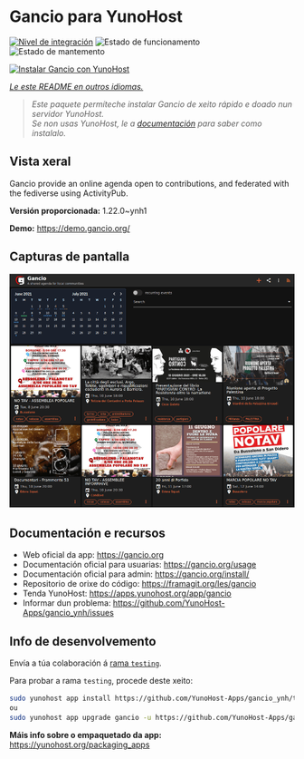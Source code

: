 <!--
NOTA: Este README foi creado automáticamente por <https://github.com/YunoHost/apps/tree/master/tools/readme_generator>
NON debe editarse manualmente.
-->

# Gancio para YunoHost

[![Nivel de integración](https://apps.yunohost.org/badge/integration/gancio)](https://ci-apps.yunohost.org/ci/apps/gancio/)
![Estado de funcionamento](https://apps.yunohost.org/badge/state/gancio)
![Estado de mantemento](https://apps.yunohost.org/badge/maintained/gancio)

[![Instalar Gancio con YunoHost](https://install-app.yunohost.org/install-with-yunohost.svg)](https://install-app.yunohost.org/?app=gancio)

*[Le este README en outros idiomas.](./ALL_README.md)*

> *Este paquete permíteche instalar Gancio de xeito rápido e doado nun servidor YunoHost.*  
> *Se non usas YunoHost, le a [documentación](https://yunohost.org/install) para saber como instalalo.*

## Vista xeral

Gancio provide an online agenda open to contributions, and federated with the fediverse using ActivityPub.


**Versión proporcionada:** 1.22.0~ynh1

**Demo:** <https://demo.gancio.org/>

## Capturas de pantalla

![Captura de pantalla de Gancio](./doc/screenshots/screenshot.png)

## Documentación e recursos

- Web oficial da app: <https://gancio.org>
- Documentación oficial para usuarias: <https://gancio.org/usage>
- Documentación oficial para admin: <https://gancio.org/install/>
- Repositorio de orixe do código: <https://framagit.org/les/gancio>
- Tenda YunoHost: <https://apps.yunohost.org/app/gancio>
- Informar dun problema: <https://github.com/YunoHost-Apps/gancio_ynh/issues>

## Info de desenvolvemento

Envía a túa colaboración á [rama `testing`](https://github.com/YunoHost-Apps/gancio_ynh/tree/testing).

Para probar a rama `testing`, procede deste xeito:

```bash
sudo yunohost app install https://github.com/YunoHost-Apps/gancio_ynh/tree/testing --debug
ou
sudo yunohost app upgrade gancio -u https://github.com/YunoHost-Apps/gancio_ynh/tree/testing --debug
```

**Máis info sobre o empaquetado da app:** <https://yunohost.org/packaging_apps>
